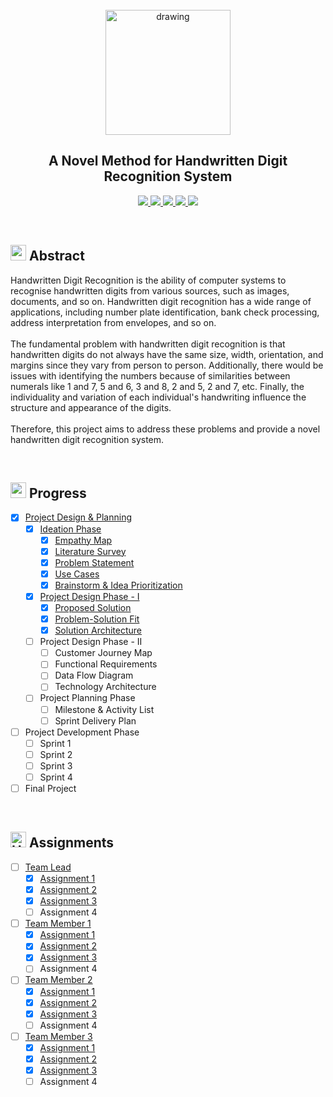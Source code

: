 <br>
<div align="center">
  <img src="https://upload.wikimedia.org/wikipedia/commons/5/51/IBM_logo.svg" align="center" alt="drawing" width="200" />
  <h2 align="center">A Novel Method for Handwritten Digit Recognition System</h2>
</div>


<p align="center">
  <a href="https://www.python.org/">
    <img src="https://img.shields.io/badge/python-ff2626.svg?style=for-the-badge&logo=python&logoColor=white">
  </a>
  <a href="https://flask.palletsprojects.com/">
    <img src="https://img.shields.io/badge/flask-000000.svg?style=for-the-badge&logo=flask&logoColor=white">
  </a>
  <a href="https://pandas.pydata.org/">
    <img src="https://img.shields.io/badge/pandas-150458.svg?style=for-the-badge&logo=pandas&logoColor=white">
  </a>
  <a href="https://www.tensorflow.org/">
    <img src="https://img.shields.io/badge/Tensorflow-ff7626.svg?style=for-the-badge&logo=Tensorflow&logoColor=white">
  </a>
  <a href="https://www.ibm.com/cloud">
    <img src="https://img.shields.io/badge/IBM%20Cloud-990aff?style=for-the-badge&logo=IBM%20Cloud&logoColor=white">
  </a>
</p>
<br>


<h2>
  <img src="https://raw.githubusercontent.com/Tarikul-Islam-Anik/Animated-Fluent-Emojis/master/Emojis/Travel%20and%20places/Star.png" width="25" height="25" />
  Abstract
</h2>

<p>Handwritten Digit Recognition is the ability of computer systems to recognise handwritten digits from various
  sources, such as images, documents, and so on. Handwritten digit recognition has a wide range of applications,
  including number plate identification, bank check processing, address interpretation from envelopes, and so
  on.<br><br>
  The fundamental problem with handwritten digit recognition is that handwritten digits do not always have the same
  size, width, orientation, and margins since they vary from person to person. Additionally, there would be issues with
  identifying the numbers because of similarities between numerals like 1 and 7, 5 and 6, 3 and 8, 2 and 5, 2 and 7,
  etc. Finally, the individuality and variation of each individual's handwriting influence the structure and appearance
  of the digits.<br><br>
  Therefore, this project aims to address these problems and provide a novel handwritten digit recognition system.</p>
<br>


<h2>
  <img src="https://raw.githubusercontent.com/Tarikul-Islam-Anik/Animated-Fluent-Emojis/master/Emojis/Travel%20and%20places/Fire.png" width="25" height="25" />
  Progress
</h2>

- [x] [Project Design & Planning](https://github.com/IBM-EPBL/IBM-Project-133-1658212729/tree/main/Project%20Design%20%26%20Planning)
  - [x] [Ideation Phase](https://github.com/IBM-EPBL/IBM-Project-133-1658212729/tree/main/Project%20Design%20%26%20Planning/Ideation%20Phase)
    - [x] [Empathy Map](https://github.com/IBM-EPBL/IBM-Project-133-1658212729/blob/main/Project%20Design%20%26%20Planning/Ideation%20Phase/Empathy%20Map.png)
    - [x] [Literature Survey](https://github.com/IBM-EPBL/IBM-Project-133-1658212729/blob/main/Project%20Design%20%26%20Planning/Ideation%20Phase/Literature%20Survey.pdf)
    - [x] [Problem Statement](https://github.com/IBM-EPBL/IBM-Project-133-1658212729/blob/main/Project%20Design%20%26%20Planning/Ideation%20Phase/Problem%20Statement.jpg)
    - [x] [Use Cases](https://github.com/IBM-EPBL/IBM-Project-133-1658212729/blob/main/Project%20Design%20%26%20Planning/Ideation%20Phase/Use%20Cases.pdf)
    - [x] [Brainstorm & Idea Prioritization](https://github.com/IBM-EPBL/IBM-Project-133-1658212729/blob/main/Project%20Design%20%26%20Planning/Ideation%20Phase/Brainstorm.png)
  - [x] [Project Design Phase - I](https://github.com/IBM-EPBL/IBM-Project-133-1658212729/tree/main/Project%20Design%20%26%20Planning/Project%20Design%20Phase%20-%20I)
    - [x] [Proposed Solution](https://github.com/IBM-EPBL/IBM-Project-133-1658212729/blob/main/Project%20Design%20%26%20Planning/Project%20Design%20Phase%20-%20I/Proposed%20Solution.pdf)
    - [x] [Problem-Solution Fit](https://github.com/IBM-EPBL/IBM-Project-133-1658212729/blob/main/Project%20Design%20%26%20Planning/Project%20Design%20Phase%20-%20I/Problem-Solution%20Fit.png)
    - [x] [Solution Architecture](https://github.com/IBM-EPBL/IBM-Project-133-1658212729/blob/main/Project%20Design%20%26%20Planning/Project%20Design%20Phase%20-%20I/Solution%20Architecture.jpg)
  - [ ] Project Design Phase - II
    - [ ] Customer Journey Map
    - [ ] Functional Requirements
    - [ ] Data Flow Diagram
    - [ ] Technology Architecture
  - [ ] Project Planning Phase
    - [ ] Milestone & Activity List
    - [ ] Sprint Delivery Plan
- [ ] Project Development Phase
  - [ ] Sprint 1
  - [ ] Sprint 2
  - [ ] Sprint 3
  - [ ] Sprint 4
- [ ] Final Project
<br>


<h2> 
  <img src="https://raw.githubusercontent.com/Tarikul-Islam-Anik/Animated-Fluent-Emojis/master/Emojis/Travel%20and%20places/High%20Voltage.png" alt="High Voltage" width="25" height="25" /> Assignments 
</h2>

- [ ] [Team Lead](https://github.com/IBM-EPBL/IBM-Project-133-1658212729/tree/main/Assignments/Team%20Lead)
  - [x] [Assignment 1](https://github.com/IBM-EPBL/IBM-Project-133-1658212729/blob/main/Assignments/Team%20Lead/Assignment%201.ipynb)
  - [x] [Assignment 2](https://github.com/IBM-EPBL/IBM-Project-133-1658212729/blob/main/Assignments/Team%20Lead/Assignment%202.ipynb)
  - [x] [Assignment 3](https://github.com/IBM-EPBL/IBM-Project-133-1658212729/blob/main/Assignments/Team%20Lead/Assignment%203.ipynb)
  - [ ] Assignment 4
- [ ] [Team Member 1](https://github.com/IBM-EPBL/IBM-Project-133-1658212729/tree/main/Assignments/Team%20Member%201)
  - [x] [Assignment 1](https://github.com/IBM-EPBL/IBM-Project-133-1658212729/blob/main/Assignments/Team%20Member%201/Assignment%201.ipynb)
  - [x] [Assignment 2](https://github.com/IBM-EPBL/IBM-Project-133-1658212729/blob/main/Assignments/Team%20Member%201/Assignment_2.ipynb)
  - [x] [Assignment 3](https://github.com/IBM-EPBL/IBM-Project-133-1658212729/blob/main/Assignments/Team%20Member%201/Assignment_3.ipynb)
  - [ ] Assignment 4
- [ ] [Team Member 2](https://github.com/IBM-EPBL/IBM-Project-133-1658212729/tree/main/Assignments/Team%20Member%202)
  - [x] [Assignment 1](https://github.com/IBM-EPBL/IBM-Project-133-1658212729/blob/main/Assignments/Team%20Member%202/Assignment%201.ipynb)
  - [x] [Assignment 2](https://github.com/IBM-EPBL/IBM-Project-133-1658212729/blob/main/Assignments/Team%20Member%202/Assignment%202.ipynb)
  - [x] [Assignment 3](https://github.com/IBM-EPBL/IBM-Project-133-1658212729/blob/main/Assignments/Team%20Member%202/Assignment%203.ipynb)
  - [ ] Assignment 4
- [ ] [Team Member 3](https://github.com/IBM-EPBL/IBM-Project-133-1658212729/tree/main/Assignments/Team%20Member%203)
  - [x] [Assignment 1](https://github.com/IBM-EPBL/IBM-Project-133-1658212729/blob/main/Assignments/Team%20Member%203/Assignment%201.ipynb)
  - [x] [Assignment 2](https://github.com/IBM-EPBL/IBM-Project-133-1658212729/blob/main/Assignments/Team%20Member%203/ASSIGNMENT_2.ipynb)
  - [x] [Assignment 3](https://github.com/IBM-EPBL/IBM-Project-133-1658212729/blob/main/Assignments/Team%20Member%203/ASSIGNMENT_3.ipynb)
  - [ ] Assignment 4
